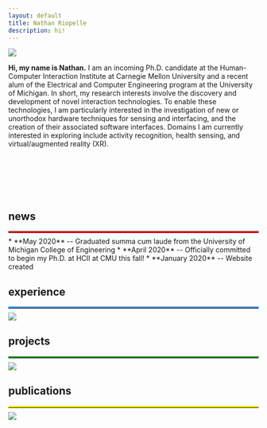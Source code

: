 ```yaml
---
layout: default
title: Nathan Riopelle
description: hi!
---
```


<img src="{{ site.baseurl }}assets/propic.jpg" class="center" id="star_about"/>

**Hi, my name is Nathan.** I am an incoming Ph.D. candidate at the Human-Computer Interaction Institute at Carnegie Mellon University and a recent alum of the Electrical and Computer Engineering program at the University of Michigan. In short, my research interests involve the discovery and development of novel interaction technologies. To enable these technologies, I am particularly interested in the investigation of new or unorthodox hardware techniques for sensing and interfacing, and the creation of their associated software interfaces. Domains I am currently interested in exploring include activity recognition, health sensing, and virtual/augmented reality (XR).

<!--<img src="{{ site.baseurl }}assets/logos.jpg" class="center" style="max-width: 400px;"/>-->
<div class="row center" style="margin-bottom: 4rem">
    <div class="column">
        <div style="position: relative;">
            <a target="_blank" rel="noopener noreferrer" href="https://cse.engin.umich.edu/" >
                <img src="{{ site.baseurl }}assets/mich_logo.png" style="position: absolute; z-index: 1;"/> 
                <img src="{{ site.baseurl }}assets/mich_logo_over.png" class="image_fade" style="position: absolute; z-index: 2;"/>
            </a>
        </div>
    </div>
    <div class="column">
        <div style="position: relative;">
            <a target="_blank" rel="noopener noreferrer" href="https://www.cs.cmu.edu/" >
                <img src="{{ site.baseurl }}assets/cmu_logo.jpg" style="position: absolute; z-index: 1;"/> 
                <img src="{{ site.baseurl }}assets/cmu_logo_over.jpg" class="image_fade" style="position: absolute; z-index: 2;"/>
            </a>
        </div>
    </div>
    <div class="column">
        <div style="position: relative;">
            <a target="_blank" rel="noopener noreferrer" href="https://www.hcii.cmu.edu/" >
                <img src="{{ site.baseurl }}assets/hci_logo.png" style="position: absolute; z-index: 1;"/> 
                <img src="{{ site.baseurl }}assets/hci_logo_over.png" class="image_fade" style="position: absolute; z-index: 2;"/>
            </a>
        </div>
    </div>
</div> 

<br/>

## news ##
<hr style="margin-top:0;margin-bottom:0.5rem;border-width:thick;border-top: 3px solid red;"> 
* **May 2020** -- Graduated summa cum laude from the University of Michigan College of Engineering
* **April 2020** -- Officially committed to begin my Ph.D. at HCII at CMU this fall!
* **January 2020** -- Website created

<br/>

<h2 id="star_Experience">experience</h2>
<hr style="margin-top:0;margin-bottom:0.5rem;border-width:thick;border-top: 3px solid dodgerblue;"> 
<img src="{{ site.baseurl }}assets/stars.jpg" class="center" id="star_Experience"/>
<br/>

<h2 id="star_Projects">projects</h2>
<hr style="margin-top:0;margin-bottom:0.5rem;border-width:thick;border-top: 3px solid forestgreen;"> 
<img src="{{ site.baseurl }}assets/stars.jpg" class="center" id="star_Projects"/>
<br/>

<h2 id="star_Publications">publications</h2>
<hr style="margin-top:0;margin-bottom:0.5rem;border-width:thick;border-top: 3px solid gold;"> 
<img src="{{ site.baseurl }}assets/stars.jpg" class="center" id="star_Publications"/>
